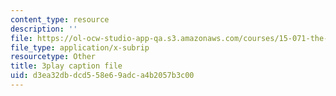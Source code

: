 ```yaml
---
content_type: resource
description: ''
file: https://ol-ocw-studio-app-qa.s3.amazonaws.com/courses/15-071-the-analytics-edge-spring-2017/d3ea32dbdcd558e69adca4b2057b3c00_dDHsLmwd9No.vtt
file_type: application/x-subrip
resourcetype: Other
title: 3play caption file
uid: d3ea32db-dcd5-58e6-9adc-a4b2057b3c00
---
```

